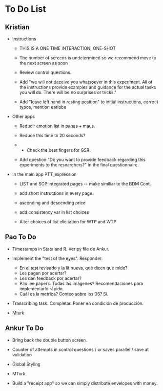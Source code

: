 # To Do List

## Kristian 

* Instructions 

    + THIS IS A ONE TIME INTERACTION, ONE-SHOT
    
    + The number of screens is undetermined so we recommend move to the next screen as soon 
    
    + Review control questions.
    
    * Add "we will not deceive you whatsoever in this experiment. All of the instructions provide examples
    and guidance for the actual tasks you will do. There will be no surprises or tricks."
    
    * Add "leave left hand in resting position" to initial instructions, correct typos, mention earlobe
    
    
* Other apps
 
    + Reducir emotion list in panas + maus.
     
    + Reduce this time to 20 seconds? 
    
    + + Check the best fingers for GSR.
    
    + Add question "Do you want to provide feedback regarding this experiments to the researchers?" in the final questionnaire.
    
    
* In the main app PTT_expression
    
    * LIST and SOP integrated pages -- make similiar to the BDM Cont.
         
    * add short instructions in every page. 
        
    * ascending and descending price
     
    * add consistency var in list choices
    
    - Alter choices of list elicitation for WTP and WTP


## Pao To Do

* Timestamps in Stata and R. Ver py file de Ankur.
    
* Implement the "test of the eyes". Responder: 
    * En el test revisado y la lit nueva, qué dicen que mide? 
    * Les pagan por acertar?
    * Les dan feedback por acertar?
    * Pao lee papers. Todas las imágenes? Recomendaciones para implementarlo rápido.
    * Cuál es la metrica? Conteo sobre los 36? Sí.
 
* Transcribing task. Completar. Poner en condición de producción.
   
* Mturk


## Ankur To Do


* Bring back the double button screen.
 
* Counter of attempts in control questions / or saves parallel / save at validation

* Global Styling 

* MTurk

* Build a "receipt app" so we can simply distribute envelopes with money.




<!-- ________________________________________________________________-->

<!--* additional task.?-->

<!--* "it’s in your best interest to just answer truthfully"-->

<!--* add example in instructions.-->
